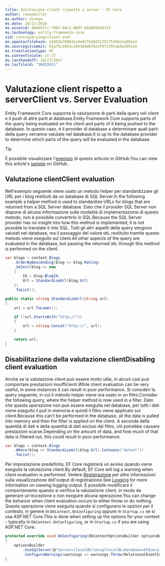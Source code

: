 ```yaml
---
title: Valutazione client rispetto a server - EF Core
author: rowanmiller
ms.author: divega
ms.date: 10/27/2016
ms.assetid: 8b6697cc-7067-4dc2-8007-85d80503d123
ms.technology: entity-framework-core
uid: core/querying/client-eval
ms.openlocfilehash: e1852b780041e9e92fb4d25129175346e3a601a3
ms.sourcegitcommit: 01a75cd483c1943ddd6f82af971f07abde20912e
ms.translationtype: HT
ms.contentlocale: it-IT
ms.lasthandoff: 10/27/2017
ms.locfileid: "26052651"
---
```

# <a name="client-vs-server-evaluation"></a><span data-ttu-id="22d82-102">Valutazione client rispetto a server</span><span class="sxs-lookup"><span data-stu-id="22d82-102">Client vs. Server Evaluation</span></span>

<span data-ttu-id="22d82-103">Entity Framework Core supporta la valutazione di parti della query nel client e il push di altre parti al database.</span><span class="sxs-lookup"><span data-stu-id="22d82-103">Entity Framework Core supports parts of the query being evaluated on the client and parts of it being pushed to the database.</span></span> <span data-ttu-id="22d82-104">In questo caso, è il provider di database a determinare quali parti della query verranno valutate nel database.</span><span class="sxs-lookup"><span data-stu-id="22d82-104">It is up to the database provider to determine which parts of the query will be evaluated in the database.</span></span>

> [!TIP]  
> <span data-ttu-id="22d82-105">È possibile visualizzare l'[esempio](https://github.com/aspnet/EntityFramework.Docs/tree/master/samples/core/Querying) di questo articolo in GitHub.</span><span class="sxs-lookup"><span data-stu-id="22d82-105">You can view this article's [sample](https://github.com/aspnet/EntityFramework.Docs/tree/master/samples/core/Querying) on GitHub.</span></span>

## <a name="client-evaluation"></a><span data-ttu-id="22d82-106">Valutazione client</span><span class="sxs-lookup"><span data-stu-id="22d82-106">Client evaluation</span></span>

<span data-ttu-id="22d82-107">Nell'esempio seguente viene usato un metodo helper per standardizzare gli URL per i blog restituiti da un database di SQL Server.</span><span class="sxs-lookup"><span data-stu-id="22d82-107">In the following example a helper method is used to standardize URLs for blogs that are returned from a SQL Server database.</span></span> <span data-ttu-id="22d82-108">Dato che il provider SQL Server non dispone di alcuna informazione sulle modalità di implementazione di questo metodo, non è possibile convertirlo in SQL.</span><span class="sxs-lookup"><span data-stu-id="22d82-108">Because the SQL Server provider has no insight into how this method is implemented, it is not possible to translate it into SQL.</span></span> <span data-ttu-id="22d82-109">Tutti gli altri aspetti della query vengono valutati nel database, ma il passaggio del valore `URL` restituito tramite questo metodo viene eseguito sul client.</span><span class="sxs-lookup"><span data-stu-id="22d82-109">All other aspects of the query are evaluated in the database, but passing the returned `URL` through this method is performed on the client.</span></span>

<!-- [!code-csharp[Main](samples/core/Querying/Querying/ClientEval/Sample.cs?highlight=6)] -->
``` csharp
var blogs = context.Blogs
    .OrderByDescending(blog => blog.Rating)
    .Select(blog => new
    {
        Id = blog.BlogId,
        Url = StandardizeUrl(blog.Url)
    })
    .ToList();
```

<!-- [!code-csharp[Main](samples/core/Querying/Querying/ClientEval/Sample.cs)] -->
``` csharp
public static string StandardizeUrl(string url)
{
    url = url.ToLower();

    if (!url.StartsWith("http://"))
    {
        url = string.Concat("http://", url);
    }

    return url;
}
```

## <a name="disabling-client-evaluation"></a><span data-ttu-id="22d82-110">Disabilitazione della valutazione client</span><span class="sxs-lookup"><span data-stu-id="22d82-110">Disabling client evaluation</span></span>

<span data-ttu-id="22d82-111">Anche se la valutazione client può essere molto utile, in alcuni casi può comportare prestazioni insufficienti.</span><span class="sxs-lookup"><span data-stu-id="22d82-111">While client evaluation can be very useful, in some instances it can result in poor performance.</span></span> <span data-ttu-id="22d82-112">Si consideri la query seguente, in cui il metodo helper viene ora usato in un filtro.</span><span class="sxs-lookup"><span data-stu-id="22d82-112">Consider the following query, where the helper method is now used in a filter.</span></span> <span data-ttu-id="22d82-113">Dato che questa operazione non può essere eseguita nel database, per tutti i dati viene eseguito il pull in memoria e quindi il filtro viene applicato sul client.</span><span class="sxs-lookup"><span data-stu-id="22d82-113">Because this can't be performed in the database, all the data is pulled into memory and then the filter is applied on the client.</span></span> <span data-ttu-id="22d82-114">A seconda della quantità di dati e della quantità di dati esclusi dal filtro, ciò potrebbe causare prestazioni scarse.</span><span class="sxs-lookup"><span data-stu-id="22d82-114">Depending on the amount of data, and how much of that data is filtered out, this could result in poor performance.</span></span>

<!-- [!code-csharp[Main](samples/core/Querying/Querying/ClientEval/Sample.cs)] -->
``` csharp
var blogs = context.Blogs
    .Where(blog => StandardizeUrl(blog.Url).Contains("dotnet"))
    .ToList();
```

<span data-ttu-id="22d82-115">Per impostazione predefinita, EF Core registrerà un avviso quando viene eseguita la valutazione client.</span><span class="sxs-lookup"><span data-stu-id="22d82-115">By default, EF Core will log a warning when client evaluation is performed.</span></span> <span data-ttu-id="22d82-116">Vedere [Registrazione](../miscellaneous/logging.md) per altre informazioni sulla visualizzazione dell'output di registrazione.</span><span class="sxs-lookup"><span data-stu-id="22d82-116">See [Logging](../miscellaneous/logging.md) for more information on viewing logging output.</span></span> <span data-ttu-id="22d82-117">È possibile modificare il comportamento quando si verifica la valutazione client, in modo da generare un'eccezione o non eseguire alcuna operazione.</span><span class="sxs-lookup"><span data-stu-id="22d82-117">You can change the behavior when client evaluation occurs to either throw or do nothing.</span></span> <span data-ttu-id="22d82-118">Questa operazione viene eseguita quando si configurano le opzioni per il contesto, in genere in `DbContext.OnConfiguring` oppure in `Startup.cs` se si usa ASP.NET Core.</span><span class="sxs-lookup"><span data-stu-id="22d82-118">This is done when setting up the options for your context - typically in `DbContext.OnConfiguring`, or in `Startup.cs` if you are using ASP.NET Core.</span></span>

<!-- [!code-csharp[Main](samples/core/Querying/Querying/ClientEval/ThrowOnClientEval/BloggingContext.cs?highlight=5)] -->
``` csharp
protected override void OnConfiguring(DbContextOptionsBuilder optionsBuilder)
{
    optionsBuilder
        .UseSqlServer(@"Server=(localdb)\mssqllocaldb;Database=EFQuerying;Trusted_Connection=True;")
        .ConfigureWarnings(warnings => warnings.Throw(RelationalEventId.QueryClientEvaluationWarning));
}
```
